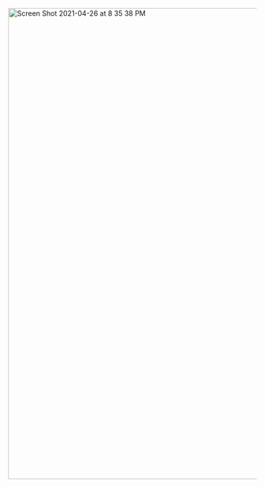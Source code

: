 
<img width="955" alt="Screen Shot 2021-04-26 at 8 35 38 PM" src="https://user-images.githubusercontent.com/66962689/116173063-7e2a2900-a6d1-11eb-903c-720bb9bdbbf5.png">
